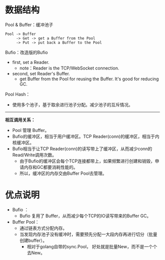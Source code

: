 # 数据结构

Pool & Buffer：缓冲池子

~~~
Pool -> Buffer
     -> Get -> get a Buffer from the Pool
     -> Put -> put back a Buffer to the Pool
~~~

Bufio：改造版的Bufio

- first, set a Reader.
    - note：Reader is the TCP/WebSocket connection.
- second, set Reader's Buffer.
    - get Buffer from the Pool for reusing the Buffer. It's good for reducing GC.

Pool Hash：

- 使用多个池子，基于取余进行池子分配。减少池子的互斥情况。

---

**相互调用关系：**

- Pool 管理 Buffer。
- Bufio的缓冲区，相当于用户缓冲区。TCP Reader(conn)的缓冲区，相当于内核缓冲区。
- Bufio相当于让TCP Reader(conn)的读写带上了缓冲区，从而减少conn的Read/Write调用次数。
  - 由于Bufio的缓冲区会每个TCP连接都带上，如果频繁进行创建和销毁，申请内存和GC都要消耗性能的。
  - 所以，缓冲区的内存交由Buffer Pool去管理。

# 优点说明

- Bufio ：
    - Bufio 复用了 Buffer，从而减少每个TCP的IO读写带来的Buffer GC。
- Buffer Pool：
    - 通过链表方式分配内存。
    - 当发现内存池子没有缓冲时，需要预先分配一大段内存再进行切分（批量创建buffer）。
      - 相对于golang自带的sync.Pool， 好处就是批量New，而不是一个个去New。
